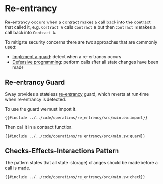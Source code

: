 # Re-entrancy

Re-entrancy occurs when a contract makes a call back into the contract that called it, e.g. `Contract A` calls `Contract B` but then `Contract B` makes a call back into `Contract A`.

To mitigate security concerns there are two approaches that are commonly used:

- [Implement a guard](#re-entrancy-guard): detect when a re-entrancy occurs
- [Defensive programming](#checks-effects-interactions-pattern): perform calls after all state changes have been made

## Re-entrancy Guard

Sway provides a stateless [re-entrancy](https://fuellabs.github.io/sway-libs/book/reentrancy/index.html) guard, which reverts at run-time when re-entrancy is detected.

To use the guard we must import it.

```sway
{{#include ../../code/operations/re_entrency/src/main.sw:import}}
```

Then call it in a contract function.

```sway
{{#include ../../code/operations/re_entrency/src/main.sw:guard}}
```

## Checks-Effects-Interactions Pattern

The pattern states that all state (storage) changes should be made before a call is made.

```sway
{{#include ../../code/operations/re_entrency/src/main.sw:check}}
```

